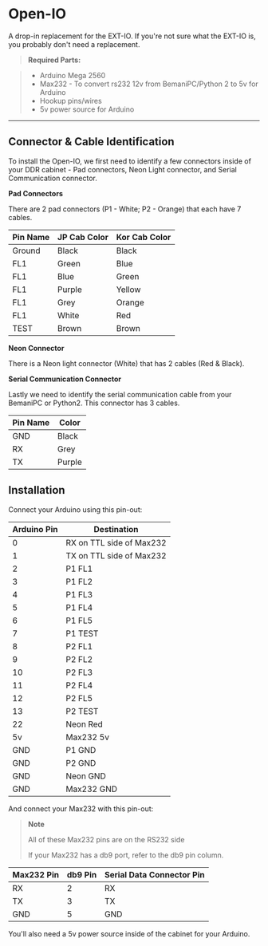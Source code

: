 Open-IO
=======


A drop-in replacement for the EXT-IO. If you're not sure what the EXT-IO is, you probably don't need a replacement.

> **Required Parts:**

> - Arduino Mega 2560
> - Max232 - To convert rs232 12v from BemaniPC/Python 2 to 5v for Arduino
> - Hookup pins/wires
> - 5v power source for Arduino

---

Connector & Cable Identification
------------

To install the Open-IO, we first need to identify a few connectors inside of your DDR cabinet - Pad connectors, Neon Light connector, and Serial Communication connector.

**Pad Connectors**

There are 2 pad connectors (P1 - White; P2 - Orange) that each have 7 cables.

Pin Name    | JP Cab Color | Kor Cab Color
----------- | ------------ | -------------
Ground      | Black        | Black
FL1         | Green        | Blue
FL1         | Blue         | Green
FL1         | Purple       | Yellow
FL1         | Grey         | Orange
FL1         | White        | Red
TEST        | Brown        | Brown

**Neon Connector**

There is a Neon light connector (White) that has 2 cables (Red & Black).

**Serial Communication Connector**

Lastly we need to identify the serial communication cable from your BemaniPC or Python2. This connector has 3 cables.

Pin Name | Color
-------- | -----
GND      | Black
RX       | Grey
TX       | Purple

Installation
---

Connect your Arduino using this pin-out:

Arduino Pin | Destination
----------- | -----------
0           | RX on TTL side of Max232
1           | TX on TTL side of Max232
2           | P1 FL1
3           | P1 FL2
4           | P1 FL3
5           | P1 FL4
6           | P1 FL5
7           | P1 TEST
8           | P2 FL1
9           | P2 FL2
10          | P2 FL3
11          | P2 FL4
12          | P2 FL5
13          | P2 TEST
22          | Neon Red
5v          | Max232 5v
GND         | P1 GND
GND         | P2 GND
GND         | Neon GND
GND         | Max232 GND

And connect your Max232 with this pin-out:
> **Note**
> 
> All of these Max232 pins are on the RS232 side
> 
> If your Max232 has a db9 port, refer to the db9 pin column.

Max232 Pin | db9 Pin | Serial Data Connector Pin
---------- | ------- | -------------------------
RX         | 2       | RX
TX         | 3       | TX
GND        | 5       | GND

You'll also need a 5v power source inside of the cabinet for your Arduino.
